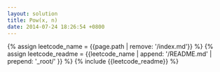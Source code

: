 ```yaml
---
layout: solution
title: Pow(x, n)
date: 2014-07-24 18:26:54 +0800
---
```

{% assign leetcode_name = {{page.path | remove: '/index.md'}}  %}
{% assign leetcode_readme = {{leetcode_name | append: '/README.md' | prepend: '_root/' }}  %}
{% include {{leetcode_readme}} %}
